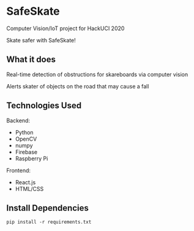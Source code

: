 # SafeSkate

Computer Vision/IoT project for HackUCI 2020

Skate safer with SafeSkate!


## What it does

Real-time detection of obstructions for skareboards via computer vision

Alerts skater of objects on the road that may cause a fall


## Technologies Used

Backend:

* Python
* OpenCV
* numpy
* Firebase
* Raspberry Pi

Frontend:

* React.js
* HTML/CSS


## Install Dependencies
`pip install -r requirements.txt`